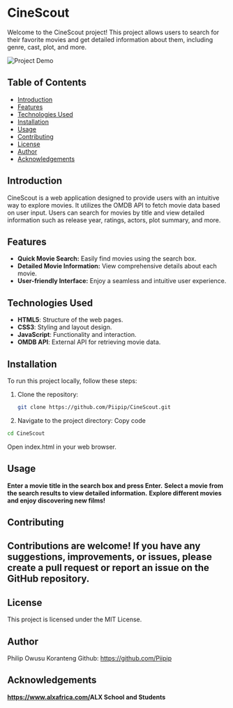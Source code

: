 # CineScout

Welcome to the CineScout project! This project allows users to search for their favorite movies and get detailed information about them, including genre, cast, plot, and more.

![Project Demo](demo.png)

## Table of Contents

- [Introduction](#introduction)
- [Features](#features)
- [Technologies Used](#technologies-used)
- [Installation](#installation)
- [Usage](#usage)
- [Contributing](#contributing)
- [License](#license)
- [Author](#author)
- [Acknowledgements](#acknowledgements)

## Introduction

CineScout is a web application designed to provide users with an intuitive way to explore movies. It utilizes the OMDB API to fetch movie data based on user input. Users can search for movies by title and view detailed information such as release year, ratings, actors, plot summary, and more.

## Features

- **Quick Movie Search:** Easily find movies using the search box.
- **Detailed Movie Information:** View comprehensive details about each movie.
- **User-friendly Interface:** Enjoy a seamless and intuitive user experience.

## Technologies Used

- **HTML5**: Structure of the web pages.
- **CSS3**: Styling and layout design.
- **JavaScript**: Functionality and interaction.
- **OMDB API**: External API for retrieving movie data.

## Installation

To run this project locally, follow these steps:

1. Clone the repository:
   ```bash
   git clone https://github.com/Piipip/CineScout.git

2. Navigate to the project directory:
Copy code
```bash
cd CineScout
```
Open index.html in your web browser.

## Usage
**Enter a movie title in the search box and press Enter.**
**Select a movie from the search results to view detailed information.**
**Explore different movies and enjoy discovering new films!**

## Contributing
## Contributions are welcome! If you have any suggestions, improvements, or issues, please create a pull request or report an issue on the GitHub repository.

## License
This project is licensed under the MIT License.

## Author
Philip Owusu Koranteng
Github: <https://github.com/Piipip>

## Acknowledgements
**<https://www.alxafrica.com/>ALX School and Students**

